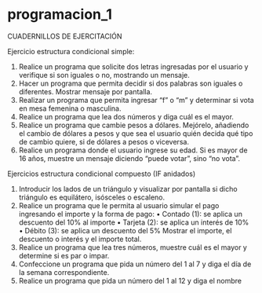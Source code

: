 # programacion_1

CUADERNILLOS DE EJERCITACIÓN

Ejercicio estructura condicional simple:

1. Realice un programa que solicite dos letras ingresadas por el usuario y
verifique si son iguales o no, mostrando un mensaje.
2. Hacer un programa que permita decidir si dos palabras son iguales o
diferentes. Mostrar mensaje por pantalla.
3. Realizar un programa que permita ingresar “f” o “m” y determinar si vota
en mesa femenina o masculina.
4. Realice un programa que lea dos números y diga cuál es el mayor.
5. Realice un programa que cambie pesos a dólares. Mejórelo, añadiendo
el cambio de dólares a pesos y que sea el usuario quién decida qué tipo
de cambio quiere, si de dólares a pesos o viceversa.
6. Realice un programa donde el usuario ingrese su edad. Si es mayor de
16 años, muestre un mensaje diciendo “puede votar”, sino “no vota”.

Ejercicios estructura condicional compuesto (IF anidados)

1. Introducir los lados de un triángulo y visualizar por pantalla si dicho
triángulo es equilátero, isósceles o escaleno.
2. Realice un programa que le permita al usuario simular el pago
ingresando el importe y la forma de pago:
• Contado (1): se aplica un descuento del 10% al importe
• Tarjeta (2): se aplica un interés de 10%
• Débito (3): se aplica un descuento del 5%
Mostrar el importe, el descuento o interés y el importe total.
3. Realice un programa que lea tres números, muestre cuál es el mayor y
determine si es par o impar.
4. Confeccione un programa que pida un número del 1 al 7 y diga el día de
la semana correspondiente.
5. Realice un programa que pida un número del 1 al 12 y diga el nombre